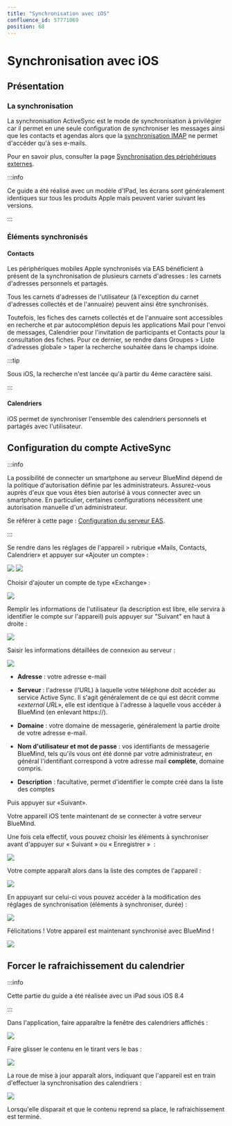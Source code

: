 ```yaml
---
title: "Synchronisation avec iOS"
confluence_id: 57771069
position: 68
---
```

# Synchronisation avec iOS


## Présentation

### La synchronisation

La synchronisation ActiveSync est le mode de synchronisation à privilégier car il permet en une seule configuration de synchroniser les messages ainsi que les contacts et agendas alors que la [synchronisation IMAP](/Guide_de_l_utilisateur/Configuration_des_périphériques_mobiles/Synchronisation_avec_iOS/Synchronisation_IMAP_avec_iOS/) ne permet d'accéder qu'à ses e-mails.

Pour en savoir plus, consulter la page [Synchronisation des périphériques externes](/Guide_de_l_utilisateur/Configuration_des_périphériques_mobiles/).


:::info

Ce guide a été réalisé avec un modèle d'IPad, les écrans sont généralement identiques sur tous les produits Apple mais peuvent varier suivant les versions.

:::


### Éléments synchronisés

#### Contacts

Les périphériques mobiles Apple synchronisés via EAS bénéficient à présent de la synchronisation de plusieurs carnets d'adresses : les carnets d'adresses personnels et partagés.

Tous les carnets d'adresses de l'utilisateur (à l'exception du carnet d'adresses collectés et de l'annuaire) peuvent ainsi être synchronisés.

Toutefois, les fiches des carnets collectés et de l'annuaire sont accessibles en recherche et par autocomplétion depuis les applications Mail pour l'envoi de messages, Calendrier pour l'invitation de participants et Contacts pour la consultation des fiches. Pour ce dernier, se rendre dans Groupes > Liste d'adresses globale > taper la recherche souhaitée dans le champs idoine.


:::tip

Sous iOS, la recherche n'est lancée qu'à partir du 4ème caractère saisi.

:::

#### Calendriers

iOS permet de synchroniser l'ensemble des calendriers personnels et partagés avec l'utilisateur.

## Configuration du compte ActiveSync


:::info

La possibilité de connecter un smartphone au serveur BlueMind dépend de la politique d'autorisation définie par les administrateurs. Assurez-vous auprès d'eux que vous êtes bien autorisé à vous connecter avec un smartphone. En particulier, certaines configurations nécessitent une autorisation manuelle d'un administrateur.

Se référer à cette page : [Configuration du serveur EAS](/Guide_de_l_administrateur/BlueMind_et_mobilité/Configuration_du_serveur_EAS/).

:::

Se rendre dans les réglages de l'appareil > rubrique «Mails, Contacts, Calendrier» et appuyer sur «Ajouter un compte» :

![](../../../../attachments/57771069/57771098.png) ![](../../../../attachments/57771069/57771096.png)

Choisir d'ajouter un compte de type «Exchange» :

![](../../../../attachments/57771069/57771094.png)

Remplir les informations de l'utilisateur (la description est libre, elle servira à identifier le compte sur l'appareil) puis appuyer sur "Suivant" en haut à droite :

![](../../../../attachments/57771069/57771092.png)

Saisir les informations détaillées de connexion au serveur :

![](../../../../attachments/57771069/57771090.png)

- **Adresse** : votre adresse e-mail
- **Serveur** : l'adresse (l'URL) à laquelle votre téléphone doit accéder au service Active Sync. Il s'agit généralement de ce qui est décrit comme «*external URL*», elle est identique à l'adresse à laquelle vous accéder à BlueMind (en enlevant https://).

- **Domaine** : votre domaine de messagerie, généralement la partie droite de votre adresse e-mail.

- **Nom d'utilisateur et mot de passe** : vos identifiants de messagerie BlueMind, tels qu'ils vous ont été donné par votre administrateur, en général l'identifiant correspond à votre adresse mail **complète**, domaine compris.

- **Description** : facultative, permet d'identifier le compte créé dans la liste des comptes


Puis appuyer sur «Suivant».

Votre appareil iOS tente maintenant de se connecter à votre serveur BlueMind.

Une fois cela effectif, vous pouvez choisir les éléments à synchroniser avant d'appuyer sur « Suivant » ou « Enregistrer »  :

![](../../../../attachments/57771069/57771088.png)

Votre compte apparaît alors dans la liste des comptes de l'appareil :

![](../../../../attachments/57771069/57771086.png)

En appuyant sur celui-ci vous pouvez accéder à la modification des réglages de synchronisation (éléments à synchroniser, durée) :

![](../../../../attachments/57771069/57771084.png)

Félicitations ! Votre appareil est maintenant synchronisé avec BlueMind !

![](../../../../attachments/57771069/57771082.png)

## Forcer le rafraichissement du calendrier


:::info

Cette partie du guide a été réalisée avec un iPad sous iOS 8.4

:::


Dans l'application, faire apparaître la fenêtre des calendriers affichés :

![](../../../../attachments/57771069/57771075.png)

Faire glisser le contenu en le tirant vers le bas :

![](../../../../attachments/57771069/57771073.png)

La roue de mise à jour apparaît alors, indiquant que l'appareil est en train d'effectuer la synchronisation des calendriers :

![](../../../../attachments/57771069/57771071.png)

Lorsqu'elle disparait et que le contenu reprend sa place, le rafraichissement est terminé.



